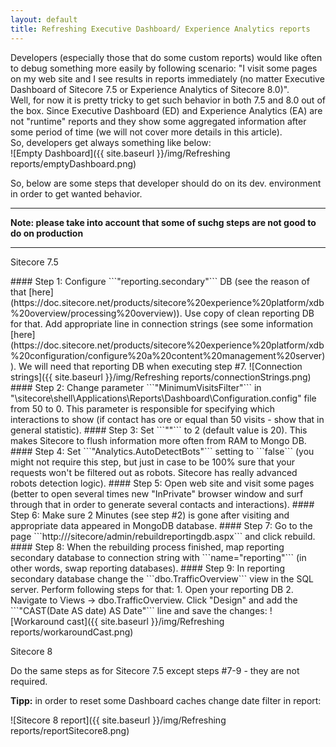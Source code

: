```yaml
---
layout: default
title: Refreshing Executive Dashboard/ Experience Analytics reports
---
```


Developers (especially those that do some custom reports) would like often to debug something more easily by following scenario: "I visit some pages on my web site and I see results in reports immediately (no matter Executive Dashboard of Sitecore 7.5 or Experience Analytics of Sitecore 8.0)".  
Well, for now it is pretty tricky to get such behavior in both 7.5 and 8.0 out of the box. Since Executive Dashboard (ED) and Experience Analytics (EA) are not "runtime" reports and they show some aggregated information after some period of time (we will not cover more details in this article).  
So, developers get always something like below:  
![Empty Dashboard]({{ site.baseurl }}/img/Refreshing reports/emptyDashboard.png)

So, below are some steps that developer should do on its dev. environment in order to get wanted behavior.

- - -  
__Note: please take into account that some of suchg steps are not good to do on production__
- - -  

<p><span class="glyphicon glyphicon-tag"></span> Sitecore 7.5</p>
#### Step 1:  
Configure ```"reporting.secondary"``` DB (see the reason of that [here](https://doc.sitecore.net/products/sitecore%20experience%20platform/xdb%20overview/processing%20overview)).  
Use copy of clean reporting DB for that. Add appropriate line in connection strings (see some information [here](https://doc.sitecore.net/products/sitecore%20experience%20platform/xdb%20configuration/configure%20a%20content%20management%20server)). We will need that reporting DB when executing step #7.  
![Connection strings]({{ site.baseurl }}/img/Refreshing reports/connectionStrings.png)  
#### Step 2:  
Change parameter ```"MinimumVisitsFilter"``` in "\sitecore\shell\Applications\Reports\Dashboard\Configuration.config" file from 50 to 0.  
This parameter is responsible for specifying which interactions to show (if contact has ore or equal than 50 visits - show that in general statistic).  
#### Step 3:  
Set ```"<sessionState ... timeout="">"``` to 2 (default value is 20). This makes Sitecore to flush information more often from RAM to Mongo DB.  
#### Step 4:  
Set ```"Analytics.AutoDetectBots"``` setting to ```false``` (you might not require this step, but just in case to be 100% sure that your requests won't be filtered out as robots. Sitecore has really advanced robots detection logic).  
#### Step 5:  
Open web site and visit some pages (better to open several times new "InPrivate" browser window and surf through that in order to generate several contacts and interactions).  
#### Step 6:  
Make sure 2 Minutes (see step #2) is gone after visiting and appropriate data appeared in MongoDB database.  
#### Step 7:  
Go to the page ```http://<hostname>/sitecore/admin/rebuildreportingdb.aspx``` and click rebuild.  
#### Step 8:  
When the rebuilding process finished, map reporting secondary database to connection string with ```name="reporting"``` (in other words, swap reporting databases).  
#### Step 9:  
In reporting secondary database change the ```dbo.TrafficOverview``` view in the SQL server.  
Perform following steps for that:  
1. Open your reporting DB  
2. Navigate to Views -> dbo.TrafficOverview. Click "Design" and add the ```"CAST(Date AS date) AS Date"``` line and save the changes:  
![Workaround cast]({{ site.baseurl }}/img/Refreshing reports/workaroundCast.png)

<p><span class="glyphicon glyphicon-tag"></span> Sitecore 8</p>
Do the same steps as for Sitecore 7.5 except steps #7-9 - they are not required.

__Tipp:__ in order to reset some Dashboard caches change date filter in report:


![Sitecore 8 report]({{ site.baseurl }}/img/Refreshing reports/reportSitecore8.png)  